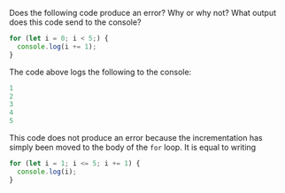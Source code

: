 Does the following code produce an error? Why or why not? What output does this code send to the console?

```js
for (let i = 0; i < 5;) {
  console.log(i += 1);
}
```

The code above logs the following to the console:

```javascript
1
2
3
4
5
```

This code does not produce an error because the incrementation has simply been moved to the body of the `for` loop.  It is equal to writing

```javascript
for (let i = 1; i <= 5; i += 1) {
  console.log(i);
}
```

